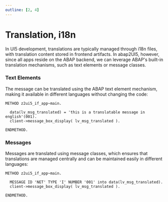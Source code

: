 ```yaml
---
outline: [2, 4]
---
```

# Translation, i18n

In UI5 development, translations are typically managed through i18n files, with translation content stored in frontend artifacts. In abap2UI5, however, since all apps reside on the ABAP backend, we can leverage ABAP's built-in translation mechanisms, such as text elements or message classes.

### Text Elements
The message can be translated using the ABAP text element mechanism, making it available in different languages without changing the code:
```abap
METHOD z2ui5_if_app~main.

  data(lv_msg_translated) = 'this is a translatable message in english'(001).
  client->message_box_display( lv_msg_translated ).

ENDMETHOD.
```

### Messages
Messages are translated using message classes, which ensures that translations are managed centrally and can be maintained easily in different languages:
```abap
METHOD z2ui5_if_app~main.

  MESSAGE ID 'NET' TYPE 'I' NUMBER '001' into data(lv_msg_translated).
  client->message_box_display( lv_msg_translated ). 

ENDMETHOD.
```